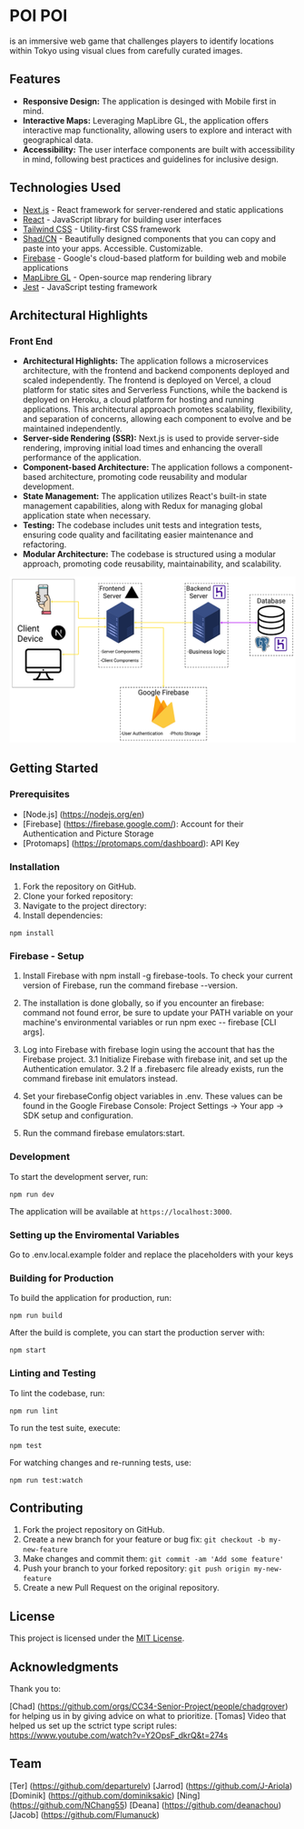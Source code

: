 # POI POI

is an immersive web game that challenges players to identify locations within Tokyo using visual clues from carefully curated images.

## Features

- **Responsive Design:** The application is desinged with Mobile first in mind.
- **Interactive Maps:** Leveraging MapLibre GL, the application offers interactive map functionality, allowing users to explore and interact with geographical data.
- **Accessibility:** The user interface components are built with accessibility in mind, following best practices and guidelines for inclusive design.

## Technologies Used

- [Next.js](https://nextjs.org/) - React framework for server-rendered and static applications
- [React](https://reactjs.org/) - JavaScript library for building user interfaces
- [Tailwind CSS](https://tailwindcss.com/) - Utility-first CSS framework
- [Shad/CN](https://ui.shadcn.com/) - Beautifully designed components that you can copy and paste into your apps. Accessible. Customizable.
- [Firebase](https://firebase.google.com/) - Google's cloud-based platform for building web and mobile applications
- [MapLibre GL](https://maplibre.org/) - Open-source map rendering library
- [Jest](https://jestjs.io/) - JavaScript testing framework

## Architectural Highlights

### Front End

- **Architectural Highlights:** The application follows a microservices architecture, with the frontend and backend components deployed and scaled independently. The frontend is deployed on Vercel, a cloud platform for static sites and Serverless Functions, while the backend is deployed on Heroku, a cloud platform for hosting and running applications. This architectural approach promotes scalability, flexibility, and separation of concerns, allowing each component to evolve and be maintained independently.
- **Server-side Rendering (SSR):** Next.js is used to provide server-side rendering, improving initial load times and enhancing the overall performance of the application.
- **Component-based Architecture:** The application follows a component-based architecture, promoting code reusability and modular development.
- **State Management:** The application utilizes React's built-in state management capabilities, along with Redux for managing global application state when necessary.
- **Testing:** The codebase includes unit tests and integration tests, ensuring code quality and facilitating easier maintenance and refactoring.
- **Modular Architecture:** The codebase is structured using a modular approach, promoting code reusability, maintainability, and scalability.

![High-Level-Diagram](image.png)

## Getting Started

### Prerequisites

- [Node.js] (https://nodejs.org/en)
- [Firebase] (https://firebase.google.com/): Account for their Authentication and Picture Storage
- [Protomaps] (https://protomaps.com/dashboard): API Key

### Installation

1. Fork the repository on GitHub.
2. Clone your forked repository:
3. Navigate to the project directory:
4. Install dependencies:

```
npm install
```

### Firebase - Setup

1. Install Firebase with npm install -g firebase-tools. To check your current version of Firebase, run the command firebase --version.

2. The installation is done globally, so if you encounter an firebase: command not found error, be sure to update your PATH variable on your machine's environmental variables or run npm exec -- firebase [CLI args].

3. Log into Firebase with firebase login using the account that has the Firebase project.
   3.1 Initialize Firebase with firebase init, and set up the Authentication emulator.
   3.2 If a .firebaserc file already exists, run the command firebase init emulators instead.

4. Set your firebaseConfig object variables in .env. These values can be found in the Google Firebase Console: Project Settings → Your app → SDK setup and configuration.
5. Run the command firebase emulators:start.

### Development

To start the development server, run:

```
npm run dev
```

The application will be available at `https://localhost:3000`.

### Setting up the Enviromental Variables

Go to .env.local.example folder and replace the placeholders with your keys

### Building for Production

To build the application for production, run:

```
npm run build
```

After the build is complete, you can start the production server with:

```
npm start
```

### Linting and Testing

To lint the codebase, run:

```
npm run lint
```

To run the test suite, execute:

```
npm test
```

For watching changes and re-running tests, use:

```
npm run test:watch
```

## Contributing

1. Fork the project repository on GitHub.
2. Create a new branch for your feature or bug fix: `git checkout -b my-new-feature`
3. Make changes and commit them: `git commit -am 'Add some feature'`
4. Push your branch to your forked repository: `git push origin my-new-feature`
5. Create a new Pull Request on the original repository.

## License

This project is licensed under the [MIT License](LICENSE).

## Acknowledgments

Thank you to:

[Chad] (https://github.com/orgs/CC34-Senior-Project/people/chadgrover) for helping us in by giving advice on what to prioritize.
[Tomas] Video that helped us set up the sctrict type script rules: https://www.youtube.com/watch?v=Y2OpsF_dkrQ&t=274s

## Team

[Ter] (https://github.com/departurelv)
[Jarrod] (https://github.com/J-Ariola)
[Dominik] (https://github.com/dominiksakic)
[Ning] (https://github.com/NChang55)
[Deana] (https://github.com/deanachou)
[Jacob] (https://github.com/Flumanuck)
